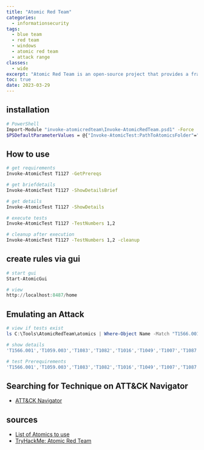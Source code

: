 ```yaml
---
title: "Atomic Red Team"
categories: 
  - informationsecurity
tags:
  - blue team
  - red team
  - windows
  - atomic red team
  - attack range
classes: 
  - wide
excerpt: "Atomic Red Team is an open-source project that provides a framework for performing security testing and threat emulation."
toc: true
date: 2023-03-29
---
```


## installation

```bash
# PowerShell
Import-Module "invoke-atomicredteam\Invoke-AtomicRedTeam.psd1" -Force
$PSDefaultParameterValues = @{"Invoke-AtomicTest:PathToAtomicsFolder"="AtomicRedTeam\atomics"}
```

## How to use

```bash
# get requirements
Invoke-AtomicTest T1127 -GetPrereqs

# get briefdetails
Invoke-AtomicTest T1127 -ShowDetailsBrief

# get details
Invoke-AtomicTest T1127 -ShowDetails

# execute tests
Invoke-AtomicTest T1127 -TestNumbers 1,2

# cleanup after execution
Invoke-AtomicTest T1127 -TestNumbers 1,2 -cleanup
```

## create rules via gui

```powershell
# start gui
Start-AtomicGui

# view
http://localhost:8487/home
```

## Emulating an Attack

```powershell
# view if tests exist
ls C:\Tools\AtomicRedTeam\atomics | Where-Object Name -Match "T1566.001|T1203|T1059.003|T1083|T1082|T1016|T1049|T1007|T1087.001"

# show details
'T1566.001','T1059.003','T1083','T1082','T1016','T1049','T1007','T1087.001' | ForEach-Object {echo "Enumerating $_"; Invoke-AtomicTest $_ -ShowDetailsBrief }

# test Prerequirements
'T1566.001','T1059.003','T1083','T1082','T1016','T1049','T1007','T1087.001' | ForEach-Object {echo "Enumerating $_"; Invoke-AtomicTest $_ -CheckPrereqs }
```

## Searching for Technique on ATT&CK Navigator

* [ATT&CK Navigator](https://mitre-attack.github.io/attack-navigator/)

## sources

* [List of Atomics to use][def]
* [TryHackMe: Atomic Red Team][def2]

[def]: https://atomicredteam.io/atomics/#collection
[def2]: https://tryhackme.com/room/atomicredteam
